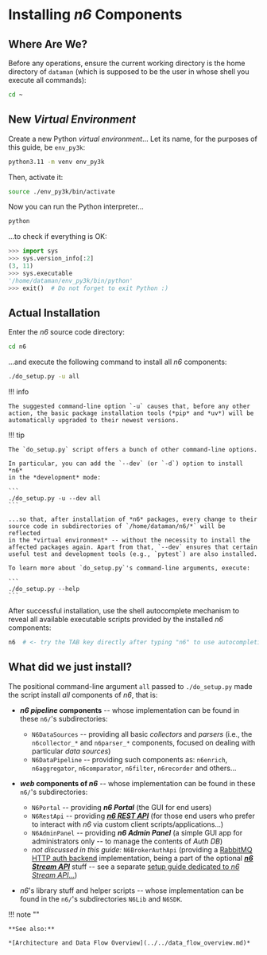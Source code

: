 <style>
  code.language-bash::before{
    content: "$ ";
  }
</style>


# Installing *n6* Components

## Where Are We?

Before any operations, ensure the current working directory is the home
directory of `dataman` (which is supposed to be the user in whose shell
you execute all commands):

```bash
cd ~
```


## New *Virtual Environment*

Create a new Python *virtual environment*... Let its name, for the
purposes of this guide, be `env_py3k`:

```bash
python3.11 -m venv env_py3k
```

Then, activate it:

```bash
source ./env_py3k/bin/activate
```

Now you can run the Python interpreter...

```bash
python
```

...to check if everything is OK:

```python
>>> import sys
>>> sys.version_info[:2]
(3, 11)
>>> sys.executable
'/home/dataman/env_py3k/bin/python'
>>> exit()  # Do not forget to exit Python :)
```


## Actual Installation

Enter the *n6* source code directory:

```bash
cd n6
```

...and execute the following command to install all *n6* components:

```bash
./do_setup.py -u all
```

!!! info

    The suggested command-line option `-u` causes that, before any other
    action, the basic package installation tools (*pip* and *uv*) will be
    automatically upgraded to their newest versions.

!!! tip

    The `do_setup.py` script offers a bunch of other command-line options.

    In particular, you can add the `--dev` (or `-d`) option to install *n6*
    in the *development* mode:

    ```
    ./do_setup.py -u --dev all
    ```

    ...so that, after installation of *n6* packages, every change to their
    source code in subdirectories of `/home/dataman/n6/*` will be reflected
    in the *virtual environment* -- without the necessity to install the
    affected packages again. Apart from that, `--dev` ensures that certain
    useful test and development tools (e.g., `pytest`) are also installed.

    To learn more about `do_setup.py`'s command-line arguments, execute:

    ```
    ./do_setup.py --help
    ```

After successful installation, use the shell autocomplete mechanism to
reveal all available executable scripts provided by the installed *n6*
components:

```bash
n6  # <- try the TAB key directly after typing "n6" to use autocompletion
```


## What did we just install?

The positional command-line argument `all` passed to `./do_setup.py`
made the script install *all* components of *n6*, that is:

* **_n6 pipeline_ components** -- whose implementation can be found in
  these `n6/`'s subdirectories:
    * `N6DataSources` -- providing all basic *collectors* and *parsers* (i.e.,
      the `n6collector_*` and `n6parser_*` components, focused on dealing
      with particular *data sources*)
    * `N6DataPipeline` -- providing such components as: `n6enrich`,
      `n6aggregator`, `n6comparator`, `n6filter`, `n6recorder` and
      others...

* **_web_ components of _n6_** -- whose implementation can be found in
  these `n6/`'s subdirectories:
    * `N6Portal` -- providing **_n6 Portal_** (the GUI for end users)
    * `N6RestApi` -- providing **_[n6 REST API](../../usage/restapi.md)_**
      (for those end users who prefer to interact with *n6* via custom
      client scripts/applications...)
    * `N6AdminPanel` -- providing **_n6 Admin Panel_** (a simple GUI app
      for administrators only -- to manage the contents of *Auth DB*)
    * *not discussed in this guide:* `N6BrokerAuthApi` (providing a [RabbitMQ
      HTTP auth backend](https://github.com/rabbitmq/rabbitmq-server/blob/v3.13.x/deps/rabbitmq_auth_backend_http/README.md)
      implementation, being a part of the optional **_[n6 Stream
      API](../../usage/streamapi.md)_** stuff -- see a separate [setup
      guide dedicated to *n6 Stream API*...](../opt/streamapi/docker.md))

* *n6*'s library stuff and helper scripts -- whose implementation can be
  found in the `n6/`'s subdirectories `N6Lib` and `N6SDK`.

!!! note ""

    **See also:**

    *[Architecture and Data Flow Overview](../../data_flow_overview.md)*
